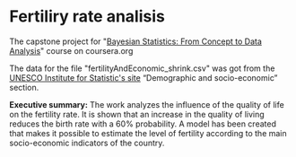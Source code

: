 # Fertiliry rate analisis
The capstone project for "[Bayesian Statistics: From Concept to Data Analysis](https://www.coursera.org/learn/bayesian-statistics/home/welcome)" course on coursera.org
  
  The data for the file "fertilityAndEconomic_shrink.csv" was got from the [UNESCO Institute for Statistic's site](http://data.uis.unesco.org/) “Demographic and socio-economic” section.

**Executive summary:** The work analyzes the influence of the quality of life on the fertility rate. It is shown that an increase in the quality of living reduces the birth rate with a 60% probability. A model has been created that makes it possible to estimate the level of fertility according to the main socio-economic indicators of the country.
